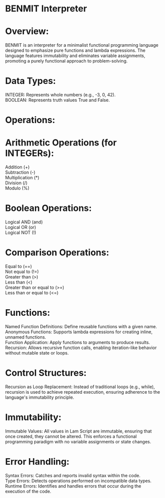 # BENMIT Interpreter

# Overview:
BENMIT is an interpreter for a minimalist functional programming language designed to emphasize pure functions and lambda expressions.
The language features immutability and eliminates variable assignments, promoting a purely functional approach to problem-solving.

# Data Types:
INTEGER: Represents whole numbers (e.g., -3, 0, 42).\
BOOLEAN: Represents truth values True and False.

# Operations:

# Arithmetic Operations (for INTEGERs):
Addition (+)\
Subtraction (-)\
Multiplication (*)\
Division (/)\
Modulo (%)

# Boolean Operations:
Logical AND (and)\
Logical OR (or)\
Logical NOT (!)

# Comparison Operations:
Equal to (==)\
Not equal to (!=)\
Greater than (>)\
Less than (<)\
Greater than or equal to (>=)\
Less than or equal to (<=)

# Functions:
Named Function Definitions: Define reusable functions with a given name.\
Anonymous Functions: Supports lambda expressions for creating inline, unnamed functions.\
Function Application: Apply functions to arguments to produce results.\
Recursion: Allows recursive function calls, enabling iteration-like behavior without mutable state or loops.

# Control Structures:
Recursion as Loop Replacement: Instead of traditional loops (e.g., while), recursion is used to achieve repeated execution, ensuring adherence to the language's immutability principle.

# Immutability:
Immutable Values: All values in Lam Script are immutable, ensuring that once created, they cannot be altered. This enforces a functional programming paradigm with no variable assignments or state changes.

# Error Handling:
Syntax Errors: Catches and reports invalid syntax within the code.\
Type Errors: Detects operations performed on incompatible data types.\
Runtime Errors: Identifies and handles errors that occur during the execution of the code.
